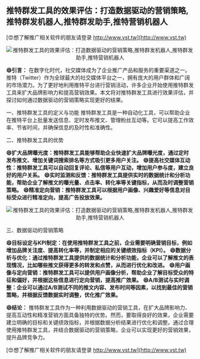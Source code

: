 ## **推特群发工具的效果评估：打造数据驱动的营销策略,推特群发机器人,推特群发助手,推特营销机器人**

[😍想了解推广相关软件的朋友请登录 http://www.vst.tw](http://www.vst.tw)

 <center><img src="https://vst.tw/MP4/tuiguang/png/8.png" alt="推特群发工具的效果评估：打造数据驱动的营销策略,推特群发机器人,推特群发助手,推特营销机器人"></center>

**😄引言：**
在数字化时代，社交媒体成为了企业推广产品和服务的重要渠道之一。推特（Twitter）作为全球最大的社交媒体平台之一，拥有庞大的用户群体和广阔的市场潜力。为了更好地利用推特平台进行营销活动，许多企业开始使用推特群发工具来扩大品牌影响力和提高营销效果。本文将对推特群发工具进行效果评估，并探讨如何通过数据驱动的营销策略实现更好的结果。

一、推特群发工具的定义与功能
推特群发工具是一种自动化工具，可以帮助企业在推特平台上批量发送信息、定时发布推文、管理粉丝互动等。它可以提高工作效率、节省时间，并确保信息的及时性和准确性。

二、推特群发工具的优势

**😄扩大品牌曝光度：推特群发工具能够帮助企业快速扩大品牌曝光度，通过定时发布推文、增加关键词搜索排名等方式吸引更多用户关注。**
**😄提高社交媒体互动性：推特群发工具可以自动回复评论、私信等用户互动，增加用户参与度，建立良好的用户关系。**
**😄实时监测和反馈：推特群发工具提供实时的数据统计和分析功能，帮助企业了解推文的曝光量、点击率、转化率等关键指标，从而及时调整营销策略。**
**😄精准定向营销：推特群发工具可以根据用户画像、兴趣爱好等信息对目标受众进行精准定向，提高广告投放效果。**

 <center><img src="https://vst.tw/MP4/tuiguang/png/6.png" alt="推特群发工具的效果评估：打造数据驱动的营销策略,推特群发机器人,推特群发助手,推特营销机器人"></center>

三、数据驱动的营销策略

**😄目标设定与KPI制定：在使用推特群发工具之前，企业需要明确营销目标，例如增加品牌关注度、提高转化率等，并制定相应的关键绩效指标（KPI）。**
**😄数据分析与优化：通过推特群发工具提供的数据统计和分析功能，企业可以了解推文的表现情况，比如哪些推文获得更多的转发和点赞，从而进行优化和改进。**
**😄用户画像与定向营销：推特群发工具可以提供用户画像分析，帮助企业了解目标受众的特征和偏好，并根据这些信息进行定向营销，提高推广效果。**
**😄A/B测试与实时调整：企业可以通过A/B测试不同的推文内容、发布时间等因素，以找到最佳的营销策略，并根据反馈数据实时调整，优化推广效果。**

**😄结论：**
推特群发工具作为一种利用数据驱动的营销工具，在扩大品牌影响力、提高互动性和精准营销方面具备独特的优势。然而，要取得良好的效果，企业需要建立明确的目标和关键绩效指标，并根据数据分析结果进行优化和调整。通过合理使用推特群发工具，并结合数据驱动的营销策略，企业可以实现更好的营销效果，提升品牌竞争力。

[😍想了解推广相关软件的朋友请登录 http://www.vst.tw](http://www.vst.tw)



